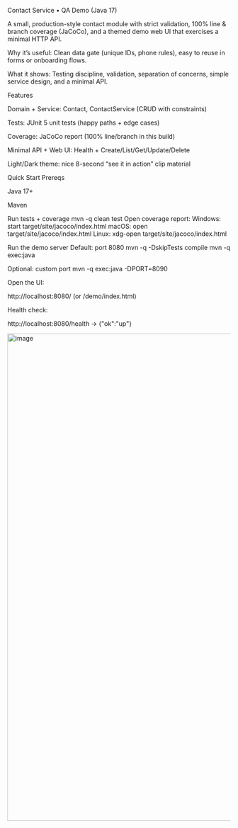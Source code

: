 Contact Service • QA Demo (Java 17)

A small, production-style contact module with strict validation, 100% line & branch coverage (JaCoCo), and a themed demo web UI that exercises a minimal HTTP API.

Why it’s useful: Clean data gate (unique IDs, phone rules), easy to reuse in forms or onboarding flows.

What it shows: Testing discipline, validation, separation of concerns, simple service design, and a minimal API.

Features

 Domain + Service: Contact, ContactService (CRUD with constraints)

 Tests: JUnit 5 unit tests (happy paths + edge cases)

 Coverage: JaCoCo report (100% line/branch in this build)

 Minimal API + Web UI: Health + Create/List/Get/Update/Delete

 Light/Dark theme: nice 8-second “see it in action” clip material

Quick Start
Prereqs

Java 17+

Maven

Run tests + coverage
mvn -q clean test
Open coverage report:
 Windows:
start target/site/jacoco/index.html
 macOS:
open target/site/jacoco/index.html
 Linux:
xdg-open target/site/jacoco/index.html

Run the demo server
 Default: port 8080
mvn -q -DskipTests compile
mvn -q exec:java

 Optional: custom port
mvn -q exec:java -DPORT=8090


Open the UI:

http://localhost:8080/
 (or /demo/index.html)

Health check:

http://localhost:8080/health
 → {"ok":"up"}

 
<img width="1405" height="1101" alt="image" src="https://github.com/user-attachments/assets/8166c305-0b22-4db0-8167-74227b9a7244" />
